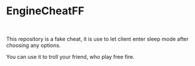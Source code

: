 <h1>EngineCheatFF</h1></br>
<p>This repository is a fake cheat, it is use to let client enter sleep mode after choosing any options.</p>
<p>You can use it to troll your friend, who play free fire.</p>
